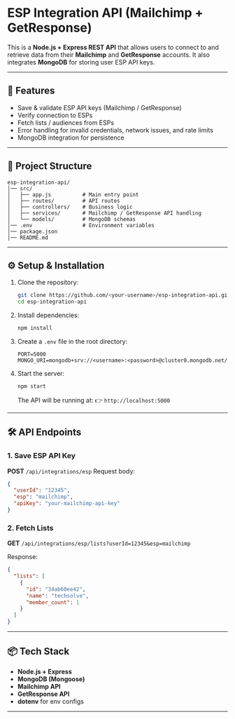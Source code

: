 


# ESP Integration API (Mailchimp + GetResponse)

This is a **Node.js + Express REST API** that allows users to connect to and retrieve data from their **Mailchimp** and **GetResponse** accounts.
It also integrates **MongoDB** for storing user ESP API keys.

---

## 🚀 Features

* Save & validate ESP API keys (Mailchimp / GetResponse)
* Verify connection to ESPs
* Fetch lists / audiences from ESPs
* Error handling for invalid credentials, network issues, and rate limits
* MongoDB integration for persistence

---

## 📂 Project Structure

```
esp-integration-api/
│── src/
│   ├── app.js          # Main entry point
│   ├── routes/         # API routes
│   ├── controllers/    # Business logic
│   ├── services/       # Mailchimp / GetResponse API handling
│   └── models/         # MongoDB schemas
│── .env                # Environment variables
│── package.json
│── README.md
```

---

## ⚙️ Setup & Installation

1. Clone the repository:

   ```bash
   git clone https://github.com/<your-username>/esp-integration-api.git
   cd esp-integration-api
   ```

2. Install dependencies:

   ```bash
   npm install
   ```

3. Create a `.env` file in the root directory:

   ```env
   PORT=5000
   MONGO_URI=mongodb+srv://<username>:<password>@cluster0.mongodb.net/
   ```

4. Start the server:

   ```bash
   npm start
   ```

   The API will be running at:
   👉 `http://localhost:5000`

---

## 🛠️ API Endpoints

### **1. Save ESP API Key**

**POST** `/api/integrations/esp`
Request body:

```json
{
  "userId": "12345",
  "esp": "mailchimp",
  "apiKey": "your-mailchimp-api-key"
}
```

### **2. Fetch Lists**

**GET** `/api/integrations/esp/lists?userId=12345&esp=mailchimp`

Response:

```json
{
  "lists": [
    {
      "id": "34ab60ee42",
      "name": "techsolve",
      "member_count": 1
    }
  ]
}
```

---

## 📦 Tech Stack

* **Node.js + Express**
* **MongoDB (Mongoose)**
* **Mailchimp API**
* **GetResponse API**
* **dotenv** for env configs

---